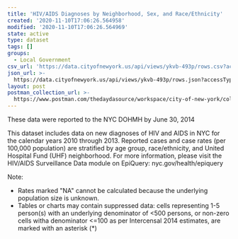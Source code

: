```yaml
---
title: 'HIV/AIDS Diagnoses by Neighborhood, Sex, and Race/Ethnicity'
created: '2020-11-10T17:06:26.564958'
modified: '2020-11-10T17:06:26.564969'
state: active
type: dataset
tags: []
groups:
  - Local Government
csv_url: 'https://data.cityofnewyork.us/api/views/ykvb-493p/rows.csv?accessType=DOWNLOAD'
json_url: >-
  https://data.cityofnewyork.us/api/views/ykvb-493p/rows.json?accessType=DOWNLOAD
layout: post
postman_collection_url: >-
  https://www.postman.com/thedaydasource/workspace/city-of-new-york/collection/15909983-cfd7210c-5b6a-4fbf-a202-aa1ddf8b07a1
---
```

These data were reported to the NYC DOHMH by June 30, 2014

This dataset includes data on new diagnoses of HIV and AIDS in NYC for the calendar years 2010 through 2013. Reported cases and case rates (per 100,000 population) are stratified by age group, race/ethnicity, and United Hospital Fund (UHF) neighborhood. For more information, please visit the HIV/AIDS Surveillance Data module on EpiQuery: nyc.gov/health/epiquery


Note: 
- Rates marked "NA" cannot be calculated because the underlying population size is unknown. 
- Tables or charts may contain suppressed data: cells representing 1-5 person(s) with an underlying denominator of <500 persons, or non-zero cells witha  denominator <=100 as per Intercensal 2014 estimates, are marked with an asterisk (*)
